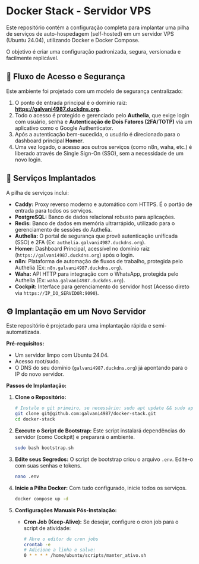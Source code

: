 # Docker Stack - Servidor VPS

Este repositório contém a configuração completa para implantar uma pilha de serviços de auto-hospedagem (self-hosted) em um servidor VPS (Ubuntu 24.04), utilizando Docker e Docker Compose.

O objetivo é criar uma configuração padronizada, segura, versionada e facilmente replicável.

## 🔐 Fluxo de Acesso e Segurança

Este ambiente foi projetado com um modelo de segurança centralizado:

1.  O ponto de entrada principal é o domínio raiz: **https://galvani4987.duckdns.org**.
2.  Todo o acesso é protegido e gerenciado pelo **Authelia**, que exige login com usuário, senha e **Autenticação de Dois Fatores (2FA/TOTP)** via um aplicativo como o Google Authenticator.
3.  Após a autenticação bem-sucedida, o usuário é direcionado para o dashboard principal **Homer**.
4.  Uma vez logado, o acesso aos outros serviços (como n8n, waha, etc.) é liberado através de Single Sign-On (SSO), sem a necessidade de um novo login.

## 🚀 Serviços Implantados

A pilha de serviços inclui:

* **Caddy:** Proxy reverso moderno e automático com HTTPS. É o portão de entrada para todos os serviços.
* **PostgreSQL:** Banco de dados relacional robusto para aplicações.
* **Redis:** Banco de dados em memória ultrarrápido, utilizado para o gerenciamento de sessões do Authelia.
* **Authelia:** O portal de segurança que provê autenticação unificada (SSO) e 2FA (Ex: `authelia.galvani4987.duckdns.org`).
* **Homer:** Dashboard Principal, acessível no domínio raiz (`https://galvani4987.duckdns.org`) após o login.
* **n8n:** Plataforma de automação de fluxos de trabalho, protegida pelo Authelia (Ex: `n8n.galvani4987.duckdns.org`).
* **Waha:** API HTTP para integração com o WhatsApp, protegida pelo Authelia (Ex: `waha.galvani4987.duckdns.org`).
* **Cockpit:** Interface para gerenciamento do servidor host (Acesso direto via `https://IP_DO_SERVIDOR:9090`).

## ⚙️ Implantação em um Novo Servidor

Este repositório é projetado para uma implantação rápida e semi-automatizada.

**Pré-requisitos:**
* Um servidor limpo com Ubuntu 24.04.
* Acesso root/sudo.
* O DNS do seu domínio (`galvani4987.duckdns.org`) já apontando para o IP do novo servidor.

**Passos de Implantação:**

1.  **Clone o Repositório:**
    ```bash
    # Instale o git primeiro, se necessário: sudo apt update && sudo apt install git -y
    git clone git@github.com:galvani4987/docker-stack.git
    cd docker-stack
    ```

2.  **Execute o Script de Bootstrap:**
    Este script instalará dependências do servidor (como Cockpit) e preparará o ambiente.
    ```bash
    sudo bash bootstrap.sh
    ```

3.  **Edite seus Segredos:**
    O script de bootstrap criou o arquivo `.env`. Edite-o com suas senhas e tokens.
    ```bash
    nano .env
    ```

4.  **Inicie a Pilha Docker:**
    Com tudo configurado, inicie todos os serviços.
    ```bash
    docker compose up -d
    ```

5.  **Configurações Manuais Pós-Instalação:**
    * **Cron Job (Keep-Alive):** Se desejar, configure o cron job para o script de atividade:
        ```bash
        # Abre o editor de cron jobs
        crontab -e
        # Adicione a linha e salve:
        0 * * * * /home/ubuntu/scripts/manter_ativo.sh
        ```
